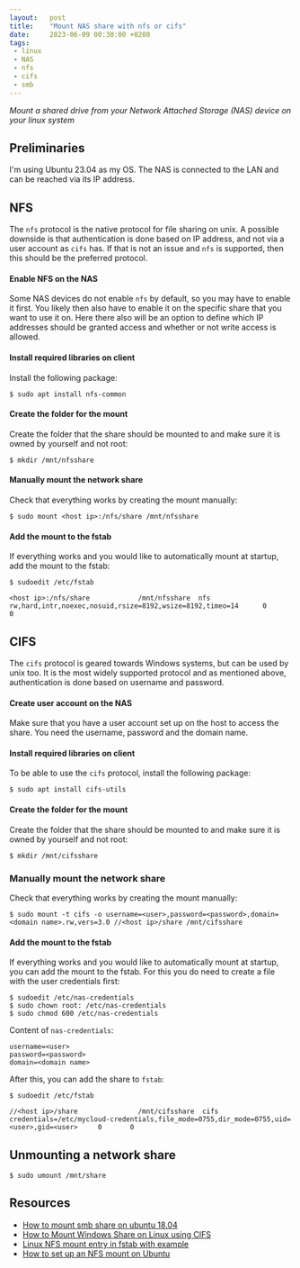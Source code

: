 ```yaml
---
layout:   post
title:    "Mount NAS share with nfs or cifs"
date:     2023-06-09 00:30:00 +0200
tags:     
 - linux
 - NAS
 - nfs
 - cifs
 - smb
---
```

*Mount a shared drive from your Network Attached Storage (NAS) device on your linux system*

## Preliminaries
I'm using Ubuntu 23.04 as my OS. The NAS is connected to the LAN and can be reached via its IP address.

## NFS
The `nfs` protocol is the native protocol for file sharing on unix. A possible downside is that authentication is done based on IP address, and not via a user account as `cifs` has. If that is not an issue and `nfs` is supported, then this should be the preferred protocol.

#### Enable NFS on the NAS
Some NAS devices do not enable `nfs` by default, so you may have to enable it first. You likely then also have to enable it on the specific share that you want to use it on. Here there also will be an option to define which IP addresses should be granted access and whether or not write access is allowed.

#### Install required libraries on client
Install the following package:
```console
$ sudo apt install nfs-common
```

#### Create the folder for the mount
Create the folder that the share should be mounted to and make sure it is owned by yourself and not root:
```console
$ mkdir /mnt/nfsshare
```

#### Manually mount the network share
Check that everything works by creating the mount manually:
```console
$ sudo mount <host ip>:/nfs/share /mnt/nfsshare
```

#### Add the mount to the fstab
If everything works and you would like to automatically mount at startup, add the mount to the fstab:
```console
$ sudoedit /etc/fstab
```
```
<host ip>:/nfs/share            /mnt/nfsshare  nfs   rw,hard,intr,noexec,nosuid,rsize=8192,wsize=8192,timeo=14      0       0
```


## CIFS
The `cifs` protocol is geared towards Windows systems, but can be used by unix too. It is the most widely supported protocol and as mentioned above, authentication is done based on username and password.

#### Create user account on the NAS
Make sure that you have a user account set up on the host to access the share. You need the username, password and the domain name.

#### Install required libraries on client
To be able to use the `cifs` protocol, install the following package:
```console
$ sudo apt install cifs-utils
```

#### Create the folder for the mount
Create the folder that the share should be mounted to and make sure it is owned by yourself and not root:
```console
$ mkdir /mnt/cifsshare
```

### Manually mount the network share
Check that everything works by creating the mount manually:
```console
$ sudo mount -t cifs -o username=<user>,password=<password>,domain=<domain name>.rw,vers=3.0 //<host ip>/share /mnt/cifsshare
```

#### Add the mount to the fstab
If everything works and you would like to automatically mount at startup, you can add the mount to the fstab. For this you do need to create a file with the user credentials first:
```console
$ sudoedit /etc/nas-credentials
$ sudo chown root: /etc/nas-credentials
$ sudo chmod 600 /etc/nas-credentials
```
Content of `nas-credentials`:
```
username=<user>
password=<password>
domain=<domain name>
```

After this, you can add the share to `fstab`:
```console
$ sudoedit /etc/fstab
```
```
//<host ip>/share               /mnt/cifsshare  cifs   credentials=/etc/mycloud-credentials,file_mode=0755,dir_mode=0755,uid=<user>,gid=<user>     0       0
```

## Unmounting a network share
```console
$ sudo umount /mnt/share
```

## Resources
- [How to mount smb share on ubuntu 18.04][askubuntu]
- [How to Mount Windows Share on Linux using CIFS][linuxize]
- [Linux NFS mount entry in fstab with example][linuxopsys]
- [How to set up an NFS mount on Ubuntu][digitalocean]

[askubuntu]: https://askubuntu.com/questions/1050460/how-to-mount-smb-share-on-ubuntu-18-04
[linuxize]: https://linuxize.com/post/how-to-mount-cifs-windows-share-on-linux/
[linuxopsys]: https://linuxopsys.com/topics/linux-nfs-mount-entry-in-fstab-with-example
[digitalocean]: https://www.digitalocean.com/community/tutorials/how-to-set-up-an-nfs-mount-on-ubuntu-20-04
